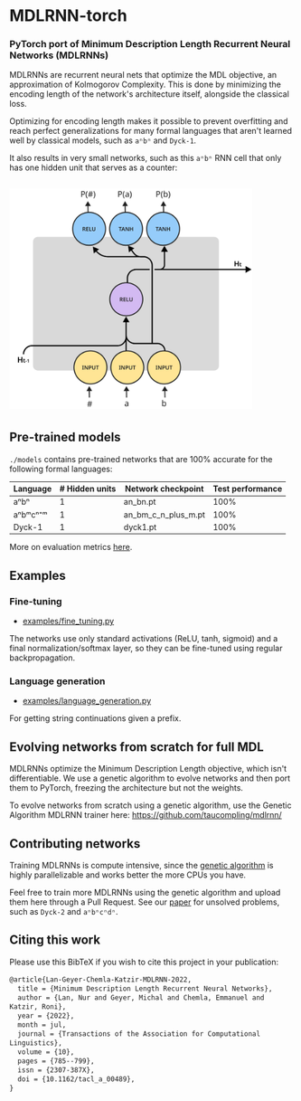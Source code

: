 # MDLRNN-torch 

### PyTorch port of Minimum Description Length Recurrent Neural Networks (MDLRNNs)

MDLRNNs are recurrent neural nets that optimize the MDL objective, an approximation of Kolmogorov Complexity.
This is done by minimizing the encoding length of the network's architecture itself, alongside the classical loss.

Optimizing for encoding length makes it possible to prevent overfitting and reach perfect generalizations for many formal languages that aren't learned well by classical models, such as `aⁿbⁿ` and `Dyck-1`.

It also results in very small networks, such as this `aⁿbⁿ` RNN cell that only has one hidden unit that serves as a counter:

<img src="assets/an_bn.png" width="430px" style="margin: 15px 0 5px 0">

## Pre-trained models

`./models` contains pre-trained networks that are 100% accurate for the following formal languages:

| Language | # Hidden units | Network checkpoint | Test performance |
|----------|----------------|--------------------|------------------|  
| aⁿbⁿ     | 1              | an_bn.pt           | 100%             |
| aⁿbᵐcⁿ⁺ᵐ   | 1              | an_bm_c_n_plus_m.pt | 100%             | 
| Dyck-1   | 1              | dyck1.pt           | 100%             | 

More on evaluation metrics [here](https://direct.mit.edu/tacl/article/doi/10.1162/tacl_a_00489/112499/Minimum-Description-Length-Recurrent-Neural).

## Examples

### Fine-tuning

* [examples/fine_tuning.py](examples/fine_tuning.py)

The networks use only standard activations (ReLU, tanh, sigmoid) and a final normalization/softmax layer, so they can be fine-tuned using regular backpropagation. 

### Language generation

* [examples/language_generation.py](examples/language_generation.py)

For getting string continuations given a prefix.

## Evolving networks from scratch for full MDL

MDLRNNs optimize the Minimum Description Length objective, which isn't differentiable. We use a genetic algorithm to evolve networks and then port them to PyTorch, freezing the architecture but not the weights. 

To evolve networks from scratch using a genetic algorithm, use the Genetic Algorithm MDLRNN trainer here:
https://github.com/taucompling/mdlrnn/

## Contributing networks

Training MDLRNNs is compute intensive, since the [genetic algorithm](https://github.com/taucompling/mdlrnn/) is highly parallelizable and works better the more CPUs you have.

Feel free to train more MDLRNNs using the genetic algorithm and upload them here through a Pull Request. See our [paper](https://direct.mit.edu/tacl/article/doi/10.1162/tacl_a_00489/112499/Minimum-Description-Length-Recurrent-Neural) for unsolved problems, such as `Dyck-2` and `aⁿbⁿcⁿdⁿ`.   

## Citing this work

Please use this BibTeX if you wish to cite this project in your publication:

```
@article{Lan-Geyer-Chemla-Katzir-MDLRNN-2022,
  title = {Minimum Description Length Recurrent Neural Networks},
  author = {Lan, Nur and Geyer, Michal and Chemla, Emmanuel and Katzir, Roni},
  year = {2022},
  month = jul,
  journal = {Transactions of the Association for Computational Linguistics},
  volume = {10},
  pages = {785--799},
  issn = {2307-387X},
  doi = {10.1162/tacl_a_00489},
}
```

